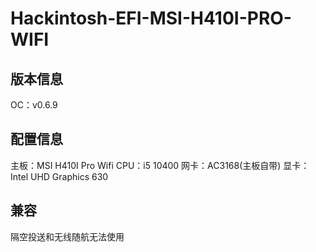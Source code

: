 # Hackintosh-EFI-MSI-H410I-PRO-WIFI

## 版本信息

OC：v0.6.9

## 配置信息

主板：MSI H410I Pro Wifi
CPU：i5 10400
网卡：AC3168(主板自带)
显卡：Intel UHD Graphics 630

## 兼容

隔空投送和无线随航无法使用

